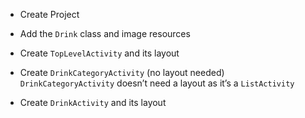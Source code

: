 - Create Project
- Add the `Drink` class and image resources
- Create `TopLevelActivity` and its layout
- Create `DrinkCategoryActivity` (no layout needed)
`DrinkCategoryActivity` doesn’t need a layout as it’s a `ListActivity`

- Create `DrinkActivity` and its layout



